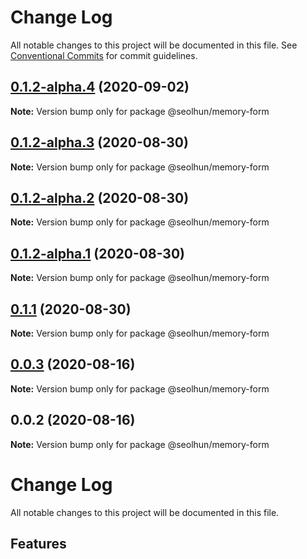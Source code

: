 # Change Log

All notable changes to this project will be documented in this file.
See [Conventional Commits](https://conventionalcommits.org) for commit guidelines.

## [0.1.2-alpha.4](https://github.com/Seolhun/memory-form/compare/v0.1.2-alpha.3...v0.1.2-alpha.4) (2020-09-02)

**Note:** Version bump only for package @seolhun/memory-form





## [0.1.2-alpha.3](https://github.com/Seolhun/memory-form/compare/v0.1.2-alpha.2...v0.1.2-alpha.3) (2020-08-30)

**Note:** Version bump only for package @seolhun/memory-form





## [0.1.2-alpha.2](https://github.com/Seolhun/memory-form/compare/v0.1.2-alpha.1...v0.1.2-alpha.2) (2020-08-30)

**Note:** Version bump only for package @seolhun/memory-form





## [0.1.2-alpha.1](https://github.com/Seolhun/memory-form/compare/v0.1.2-alpha.0...v0.1.2-alpha.1) (2020-08-30)

**Note:** Version bump only for package @seolhun/memory-form





## [0.1.1](https://github.com/Seolhun/memory-form/compare/v0.1.0...v0.1.1) (2020-08-30)

**Note:** Version bump only for package @seolhun/memory-form





## [0.0.3](https://github.com/Seolhun/memory-form/compare/v0.0.2...v0.0.3) (2020-08-16)

**Note:** Version bump only for package @seolhun/memory-form





## 0.0.2 (2020-08-16)

**Note:** Version bump only for package @seolhun/memory-form





# Change Log

All notable changes to this project will be documented in this file.

## Features

